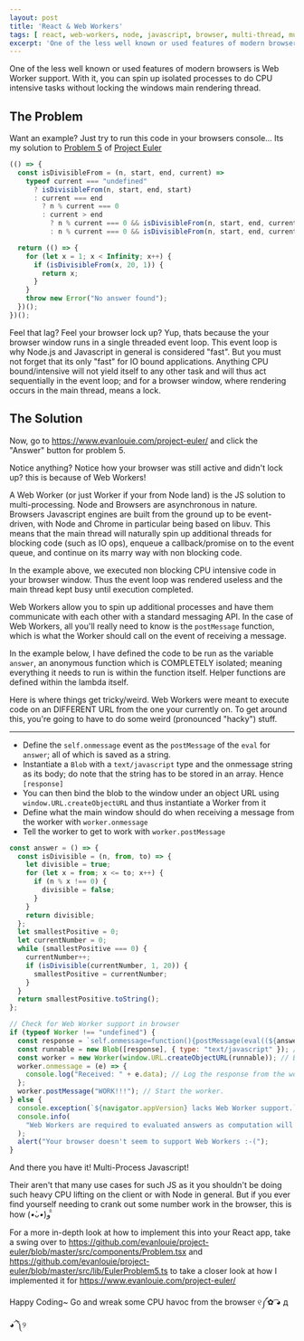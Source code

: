 ```yaml
---
layout: post
title: 'React & Web Workers'
tags: [ react, web-workers, node, javascript, browser, multi-thread, multi-process ]
excerpt: 'One of the less well known or used features of modern browsers is Web Worker support. With it, you can use spin up isolated processes to do CPU intensive tasks without locking the windows main rendering thread.'
---
```


One of the less well known or used features of modern browsers is Web Worker support. With it, you can spin up isolated processes to do CPU intensive tasks without locking the windows main rendering thread.

## The Problem

Want an example? Just try to run this code in your browsers console... Its my solution to [Problem 5](https://github.com/evanlouie/project-euler/blob/master/src/lib/EulerProblem5.ts) of [Project Euler](https://projecteuler.net/problem=5)

```javascript
(() => {
  const isDivisibleFrom = (n, start, end, current) =>
    typeof current === "undefined"
      ? isDivisibleFrom(n, start, end, start)
      : current === end
        ? n % current === 0
        : current > end
          ? n % current === 0 && isDivisibleFrom(n, start, end, current - 1)
          : n % current === 0 && isDivisibleFrom(n, start, end, current + 1);

  return (() => {
    for (let x = 1; x < Infinity; x++) {
      if (isDivisibleFrom(x, 20, 1)) {
        return x;
      }
    }
    throw new Error("No answer found");
  })();
})();
```

Feel that lag? Feel your browser lock up? Yup, thats because the your browser window runs in a single threaded event loop. This event loop is why Node.js and Javascript in general is considered "fast". But you must not forget that its only "fast" for IO bound applications. Anything CPU bound/intensive will not yield itself to any other task and will thus act sequentially in the event loop; and for a browser window, where rendering occurs in the main thread, means a lock.

## The Solution

Now, go to <https://www.evanlouie.com/project-euler/> and click the "Answer" button for problem 5.

Notice anything? Notice how your browser was still active and didn't lock up? this is because of Web Workers!

A Web Worker (or just Worker if your from Node land) is the JS solution to multi-processing. Node and Browsers are asynchronous in nature. Browsers Javascript engines are built from the ground up to be event-driven, with Node and Chrome in particular being based on libuv. This means that the main thread will naturally spin up additional threads for blocking code (such as IO ops), enqueue a callback/promise on to the event queue, and continue on its marry way with non blocking code.

In the example above, we executed non blocking CPU intensive code in your browser window. Thus the event loop was rendered useless and the main thread kept busy until execution completed.

Web Workers allow you to spin up additional processes and have them communicate with each other with a standard messaging API. In the case of Web Workers, all you'll really need to know is the `postMessage` function, which is what the Worker should call on the event of receiving a message.

In the example below, I have defined the code to be run as the variable `answer`, an anonymous function which is COMPLETELY isolated; meaning everything it needs to run is within the function itself. Helper functions are defined within the lambda itself.

Here is where things get tricky/weird. Web Workers were meant to execute code on an DIFFERENT URL from the one your currently on. To get around this, you're going to have to do some weird (pronounced "hacky") stuff.

---

- Define the `self.onmessage` event as the `postMessage` of the `eval` for `answer`; all of which is saved as a string.
- Instantiate a `Blob` with a `text/javascript` type and the onmessage string as its body; do note that the string has to be stored in an array. Hence `[response]`
- You can then bind the blob to the window under an object URL using `window.URL.createObjectURL` and thus instantiate a Worker from it
- Define what the main window should do when receiving a message from the worker with `worker.onmessage`
- Tell the worker to get to work with `worker.postMessage`

```javascript
const answer = () => {
  const isDivisible = (n, from, to) => {
    let divisible = true;
    for (let x = from; x <= to; x++) {
      if (n % x !== 0) {
        divisible = false;
      }
    }
    return divisible;
  };
  let smallestPositive = 0;
  let currentNumber = 0;
  while (smallestPositive === 0) {
    currentNumber++;
    if (isDivisible(currentNumber, 1, 20)) {
      smallestPositive = currentNumber;
    }
  }
  return smallestPositive.toString();
};

// Check for Web Worker support in browser
if (typeof Worker !== "undefined") {
  const response = `self.onmessage=function(){postMessage(eval((${answer})()))}`; // Wrap workers onmessage lambda
  const runnable = new Blob([response], { type: "text/javascript" }); // Make a runnable JS blob
  const worker = new Worker(window.URL.createObjectURL(runnable)); // Bind the runnable blob to the a URL and create a worker
  worker.onmessage = (e) => {
    console.log("Received: " + e.data); // Log the response from the worker
  };
  worker.postMessage("WORK!!!"); // Start the worker.
} else {
  console.exception(`${navigator.appVersion} lacks Web Worker support.`);
  console.info(
    "Web Workers are required to evaluated answers as computation will cause the main window thread to lock",
  );
  alert("Your browser doesn't seem to support Web Workers :-(");
}
```

And there you have it! Multi-Process Javascript!

Their aren't that many use cases for such JS as it you shouldn't be doing such heavy CPU lifting on the client or with Node in general. But if you ever find yourself needing to crank out some number work in the browser, this is how (_•̀ᴗ•́_)و ̑̑

For a more in-depth look at how to implement this into your React app, take a swing over to <https://github.com/evanlouie/project-euler/blob/master/src/components/Problem.tsx> and <https://github.com/evanlouie/project-euler/blob/master/src/lib/EulerProblem5.ts> to take a closer look at how I implemented it for <https://www.evanlouie.com/project-euler/>

Happy Coding~ Go and wreak some CPU havoc from the browser ୧༼✿ ͡◕ д ◕͡ ༽୨
